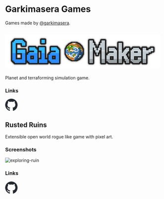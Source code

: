# Garkimasera Games

Games made by [@garkimasera](https://github.com/garkimasera).

## ![Gaia Maker](images/gaia-maker-logo2.png)

Planet and terraforming simulation game.

### Links

[<img src="images/github-mark.svg" width="40">](https://github.com/garkimasera/gaia-maker)

## Rusted Ruins

Extensible open world rogue like game with pixel art.

### Screenshots

![exploring-ruin](https://raw.githubusercontent.com/wiki/garkimasera/rusted-ruins/images/screenshot-exploring-ruin.png)

### Links

[<img src="images/github-mark.svg" width="40">](https://github.com/garkimasera/rusted-ruins)
